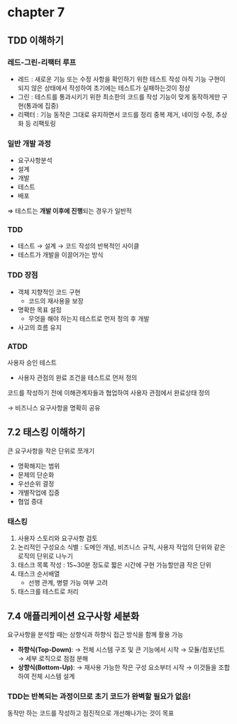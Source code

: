 # chapter 7

## TDD 이해하기

### 레드-그린-리팩터 루프

- 레드 : 새로운 기능 또는 수정 사항을 확인하기 위한 테스트 작성
  아직 기능 구현이 되지 않은 상태에서 작성하여 초기에는 테스트가 실패하는것이 정상
- 그린 : 테스트를 통과시키기 위한 최소한의 코드를 작성
  기능이 맞게 동작하게만 구현(통과에 집중)
- 리팩터 : 기능 동작은 그대로 유지하면서 코드를 정리
  중복 제거, 네이밍 수정, 추상화 등 리팩토링

### 일반 개발 과정

- 요구사항분석
- 설계
- 개발
- 테스트
- 배포

⇒ 테스트는 **개발 이후에 진행**되는 경우가 일반적

### TDD

- 테스트 → 설계 → 코드 작성의 반복적인 사이클
- 테스트가 개발을 이끌어가는 방식

### TDD 장점

- 객체 지향적인 코드 구현
  - 코드의 재사용을 보장
- 명확한 목표 설정
  - 무엇을 해야 하는지 테스트로 먼저 정의 후 개발
- 사고의 흐름 유지

### ATDD

사용자 승인 테스트

- 사용자 관점의 완료 조건을 테스트로 먼저 정의

코드를 작성하기 전에 이해관계자들과 협업하여 사용자 관점에서 완료상태 정의

→ 비즈니스 요구사항을 명확히 공유

## 7.2 태스킹 이해하기

큰 요구사항을 작은 단위로 쪼개기

- 명확해지는 범위
- 문제의 단순화
- 우선순위 결정
- 개별작업에 집중
- 협업 증대

### 태스킹

1. 사용자 스토리와 요구사항 검토
2. 논리적인 구성요소 식별 : 도메인 개념, 비즈니스 규칙, 사용자 작업의 단위와 같은 로직의 단위로 나누기
3. 태스크 목록 작성 : 15~30분 정도로 짧은 시간에 구현 가능할만큼 작은 단위
4. 태스크 순서배열
   - 선행 관계, 병렬 가능 여부 고려
5. 태스크를 테스트로 처리

## 7.4 애플리케이션 요구사항 세분화

요구사항을 분석할 때는 상향식과 하향식 접근 방식을 함께 활용 가능

- **하향식(Top-Down)**:
  → 전체 시스템 구조 및 큰 기능에서 시작
  → 모듈/컴포넌트 → 세부 로직으로 점점 분해
- **상향식(Bottom-Up)**:
  → 재사용 가능한 작은 구성 요소부터 시작
  → 이것들을 조합하여 전체 시스템 설계

### TDD는 반복되는 과정이므로 초기 코드가 완벽할 필요가 없음!

동작만 하는 코드를 작성하고 점진적으로 개선해나가는 것이 목표
